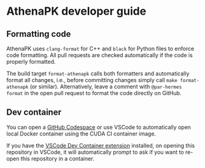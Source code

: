 # AthenaPK developer guide

## Formatting code

AthenaPK uses `clang-format` for C++ and `black` for Python files to enforce code formatting.
All pull requests are checked automatically if the code is properly formatted.

The build target `format-athenapk` calls both formatters and automatically format all changes, i.e., before committing changes simply call `make format-athenapk` (or similar).
Alternatively, leave a comment with `@par-hermes format` in the open pull request to format the code directly on GitHub.

## Dev container

You can open a [GitHub Codespace](https://docs.github.com/en/codespaces) or use VSCode to automatically open local Docker container using the CUDA CI container image.

If you have the [VSCode Dev Container extension](https://marketplace.visualstudio.com/items?itemName=ms-vscode-remote.remote-containers) installed, on opening this repository in VSCode, it will automatically prompt to ask if you want to re-open this repository in a container.
